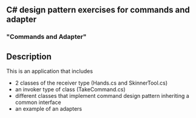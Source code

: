 ## C# design pattern exercises for commands and adapter

### "Commands and Adapter"

## Description
This is an application that includes
+ 2 classes of the receiver type (Hands.cs and SkinnerTool.cs)
+ an invoker type of class (TakeCommand.cs)
+ different classes that implement command design pattern inheriting a common interface
+ an example of an adapters
